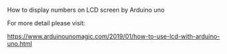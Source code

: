 How to display numbers on LCD screen by Arduino uno

For more detail please visit:

https://www.arduinounomagic.com/2019/01/how-to-use-lcd-with-arduino-uno.html
